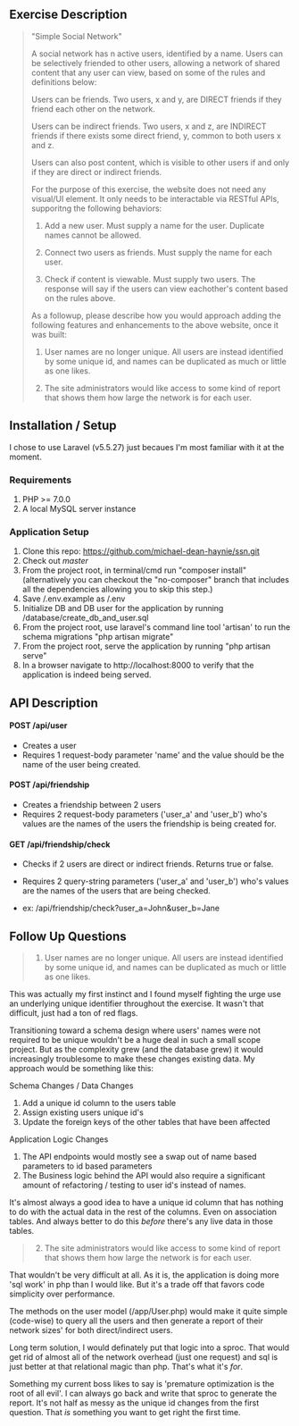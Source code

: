 ## Exercise Description

> "Simple Social Network"
> 
> A social network has n active users, identified by a name.  Users can be selectively friended to other users, allowing a network of shared content that any user can view, based on some of the rules and definitions below:
> 
> Users can be friends. Two users, x and y, are DIRECT friends if they friend each other on the network.
> 
> Users can be indirect friends. Two users, x and z, are INDIRECT friends if there exists some direct friend, y, common to both users x and z.
> 
> Users can also post content, which is visible to other users if and only if they are direct or indirect friends.
> 
> For the purpose of this exercise, the website does not need any visual/UI element. It only needs to be interactable via RESTful APIs, supporitng the following behaviors:
> 
> 1. Add a new user.  Must supply a name for the user. Duplicate names cannot be allowed.
> 
> 2. Connect two users as friends. Must supply the name for each user. 
> 
> 3. Check if content is viewable.  Must supply two users. The response will say if the users can view eachother's content based on the rules above.
> 
> As a followup, please describe how you would approach adding the following features and enhancements to the above website, once it was built:
> 
> 1. User names are no longer unique. All users are instead identified by some unique id, and names can be duplicated as much or little as one likes.
> 
> 2. The site administrators would like access to some kind of report that shows them how large the network is for each user.

## Installation / Setup
I chose to use Laravel (v5.5.27) just becaues I'm most familiar with it at the moment.

### Requirements
1. PHP >= 7.0.0
2. A local MySQL server instance

### Application Setup

1. Clone this repo: https://github.com/michael-dean-haynie/ssn.git
2. Check out _master_
3. From the project root, in terminal/cmd run "composer install" (alternatively you can checkout the "no-composer" branch that includes all the dependencies allowing you to skip this step.)
4. Save /.env.example as /.env
5. Initialize DB and DB user for the application by running  /database/create\_db\_and\_user.sql
6. From the project root, use laravel's command line tool 'artisan' to run the schema migrations "php artisan migrate"
7. From the project root, serve the application by running "php artisan serve"
8. In a browser navigate to http://localhost:8000 to verify that the application is indeed being served.

## API Description

#### POST /api/user
* Creates a user
* Requires 1 request-body parameter 'name' and the value should be the name of the user being created.


#### POST /api/friendship
* Creates a friendship between 2 users
* Requires 2 request-body parameters ('user\_a' and 'user\_b') who's values are the names of the users the friendship is being created for.

#### GET /api/friendship/check
* Checks if 2 users are direct or indirect friends. Returns true or false.
* Requires 2 query-string parameters ('user\_a' and 'user\_b') who's values are the names of the users that are being checked.

* ex: /api/friendship/check?user\_a=John&user\_b=Jane


## Follow Up Questions
> 1. User names are no longer unique. All users are instead identified by some unique id, and names can be duplicated as much or little as one likes.

This was actually my first instinct and I found myself fighting the urge use an underlying unique identifier throughout the exercise. It wasn't that difficult, just had a ton of red flags.

Transitioning toward a schema design where users' names were not required to be unique wouldn't be a huge deal in such a small scope project. But as the complexity grew (and the database grew) it would increasingly troublesome to make these changes existing data. My approach would be something like this:

Schema Changes / Data Changes

1. Add a unique id column to the users table
2. Assign existing users unique id's
3. Update the foreign keys of the other tables that have been affected

Application Logic Changes

1. The API endpoints would mostly see a swap out of name based parameters to id based parameters
2. The Business logic behind the API would also require a significant amount of refactoring / testing to user id's instead of names.

It's almost always a good idea to have a unique id column that has nothing to do with the actual data in the rest of the columns. Even on association tables. And always better to do this _before_ there's any live data in those tables.



> 2. The site administrators would like access to some kind of report that shows them how large the network is for each user.

That wouldn't be very difficult at all. As it is, the application is doing more 'sql work' in php than I would like. But it's a trade off that favors code simplicity over performance.

The methods on the user model (/app/User.php) would make it quite simple (code-wise) to query all the users and then generate a report of their network sizes' for both direct/indirect users.

Long term solution, I would definately put that logic into a sproc. That would get rid of almost all of the network overhead (just one request) and sql is just better at that relational magic than php. That's what it's _for_.

Something my current boss likes to say is 'premature optimization is the root of all evil'. I can always go back and write that sproc to generate the report. It's not half as messy as the unique id changes from the first question. That _is_ something you want to get right the first time.